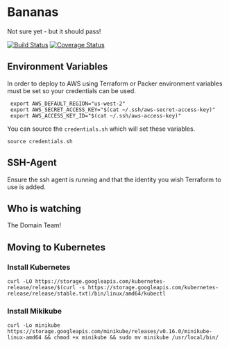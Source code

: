 # Bananas

Not sure yet - but it should pass!

[![Build Status](https://travis-ci.org/dwp-technology-design/fake-expat-claim-service.svg?branch=master)](https://travis-ci.org/dwp-technology-design/fake-expat-claim-service)
[![Coverage Status](https://coveralls.io/repos/github/dwp-technology-design/fake-expat-claim-service/badge.svg?branch=master)](https://coveralls.io/github/dwp-technology-design/fake-expat-claim-service?branch=master)

## Environment Variables

In order to deploy to AWS using Terraform or Packer environment variables must be set so your credentials can be used.

```shell
 export AWS_DEFAULT_REGION="us-west-2"
 export AWS_SECRET_ACCESS_KEY="$(cat ~/.ssh/aws-secret-access-key)"
 export AWS_ACCESS_KEY_ID="$(cat ~/.ssh/aws-access-key)"
```

You can source the `credentials.sh` which will set these variables.

```shell
source credentials.sh
```

## SSH-Agent

Ensure the ssh agent is running and that the identity you wish Terraform to use is added.

## Who is watching

The Domain Team!

## Moving to Kubernetes

### Install Kubernetes

```shell
curl -LO https://storage.googleapis.com/kubernetes-release/release/$(curl -s https://storage.googleapis.com/kubernetes-release/release/stable.txt)/bin/linux/amd64/kubectl
```

### Install Mikikube

```shell
curl -Lo minikube https://storage.googleapis.com/minikube/releases/v0.16.0/minikube-linux-amd64 && chmod +x minikube && sudo mv minikube /usr/local/bin/
```
